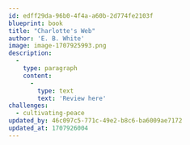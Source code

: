 ```yaml
---
id: edff29da-96b0-4f4a-a60b-2d774fe2103f
blueprint: book
title: "Charlotte's Web"
author: 'E. B. White'
image: image-1707925993.png
description:
  -
    type: paragraph
    content:
      -
        type: text
        text: 'Review here'
challenges:
  - cultivating-peace
updated_by: 46c097c5-771c-49e2-b8c6-ba6009ae7172
updated_at: 1707926004
---
```


